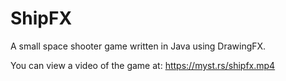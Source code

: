 # ShipFX

A small space shooter game written in Java using DrawingFX.

You can view a video of the game at: https://myst.rs/shipfx.mp4
